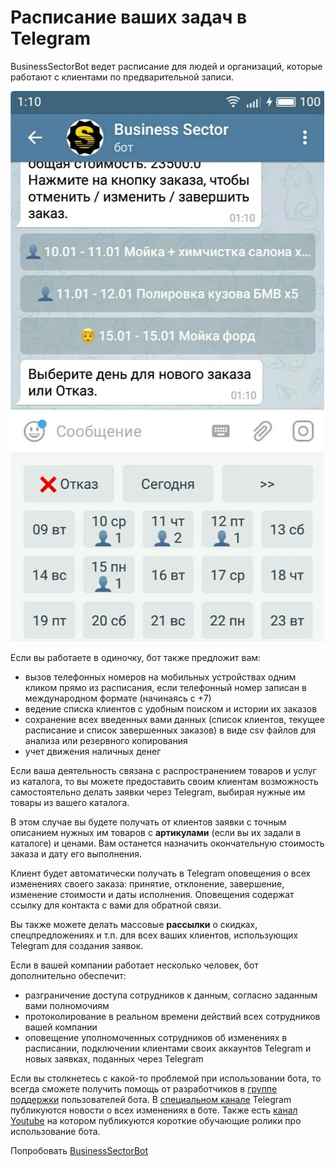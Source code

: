 # Расписание ваших задач в Telegram

BusinessSectorBot ведет расписание для людей и организаций, которые работают с клиентами по предварительной записи.

![расписание запланированных заказов](guide.png)

Если вы работаете в одиночку, бот также предложит вам:

- вызов телефонных номеров на мобильных устройствах одним кликом прямо из расписания, если телефонный номер записан в международном формате (начинаясь с +7)
- ведение списка клиентов с удобным поиском и истории их заказов
- сохранение всех введенных вами данных (список клиентов, текущее расписание и список завершенных заказов) в виде csv файлов для анализа или резервного копирования
- учет движения наличных денег

Если ваша деятельность связана с распространением товаров и услуг из каталога, то вы можете предоставить своим клиентам возможность самостоятельно делать заявки через Telegram, выбирая нужные им товары из вашего каталога.

В этом случае вы будете получать от клиентов заявки с точным описанием нужных им товаров с **артикулами** (если вы их задали в каталоге) и ценами. Вам останется назначить окончательную стоимость заказа и дату его выполнения.

Клиент будет автоматически получать в Telegram оповещения о всех изменениях своего заказа: принятие, отклонение, завершение, изменение стоимости и даты исполнения. Оповещения содержат ссылку для контакта с вами для обратной связи.

Вы также можете делать массовые **рассылки** о скидках, спецпредложениях и т.п. для всех ваших клиентов, использующих Telegram для создания заявок.

Если в вашей компании работает несколько человек, бот дополнительно обеспечит:

- разграничение доступа сотрудников к данным, согласно заданным вами полномочиям
- протоколирование в реальном времени действий всех сотрудников вашей компании
- оповещение уполномоченных сотрудников об изменениях в расписании, подключении клиентами своих аккаунтов Telegram и новых заявках, поданных через Telegram

Если вы столкнетесь с какой-то проблемой при использовании бота, то всегда сможете получить помощь от разработчиков в [группе поддержки](http://ttttt.me/joinchat/CJ4MSENU_YzXeKIpVfdTHw) пользователей бота.
В [специальном канале](http://ttttt.me/bsbnewsru) Telegram публикуются новости о всех изменениях в боте.
Также есть [канал Youtube](https://www.youtube.com/channel/UCgMiAChAiSJFH_YFGHG2Y7g) на котором публикуются короткие обучающие ролики про использование бота.

Попробовать [BusinessSectorBot](https://telegram.me/BusinessSectorBot?start=144575560_github-ru)
